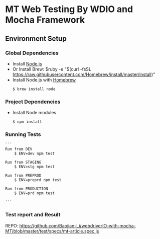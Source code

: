 # MT Web Testing By WDIO and Mocha Framework

## Environment Setup

### Global Dependencies

* Install [Node.js](https://nodejs.org/en/)
* Or Install Brew: $ruby -e "$(curl -fsSL https://raw.githubusercontent.com/Homebrew/install/master/install)"
* Install Node.js with [Homebrew](http://brew.sh/)
  ```
  $ brew install node
  ```
### Project Dependencies

* Install Node modules
  ```
  $ npm install
  ```

### Running Tests
    ```
    Run from DEV
        $ ENV=dev npm test 

    Run from STAGING
        $ ENV=stg npm test 

    Run from PREPROD
        $ ENV=preprd npm test 

    Run from PRODUCTION
        $ ENV=prd npm test 

    ```


### Test report and Result

REPO: https://github.com/Baojian-Li/webdriverIO-with-mocha-MT/blob/master/test/specs/mt-article.spec.js
